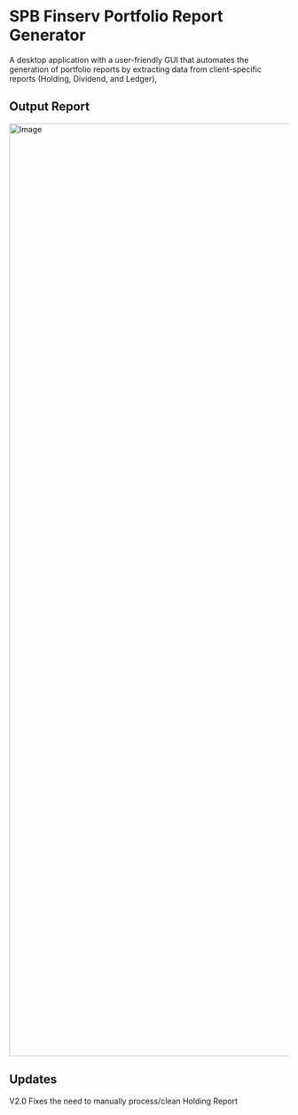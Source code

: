 # SPB Finserv Portfolio Report Generator
 A desktop application with a user-friendly GUI that automates the generation of portfolio reports by extracting data from client-specific reports (Holding, Dividend, and Ledger),

## Output Report
<img width="1680" alt="Image" src="https://github.com/user-attachments/assets/49739835-a5cf-49a9-8959-9e72e7451019" />

## Updates
V2.0 Fixes the need to manually process/clean Holding Report
